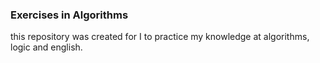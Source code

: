 ### Exercises in Algorithms

this repository was created for I to practice my knowledge at algorithms, logic and english.
